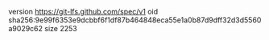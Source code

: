version https://git-lfs.github.com/spec/v1
oid sha256:9e99f6353e9dcbbf6f1df87b464848eca55e1a0b87d9dff32d3d5560a9029c62
size 2253
